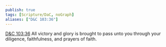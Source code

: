 ```yaml
---
publish: true
tags: [Scripture/DaC, noGraph]
aliases: ["D&C 103:36"]
---
```

[D&C 103:36](https://churchofjesuschrist.org/study/scriptures/dc-testament/dc/103?lang=eng&id=p36#p36) All victory and glory is brought to pass unto you through your diligence, faithfulness, and prayers of faith.
